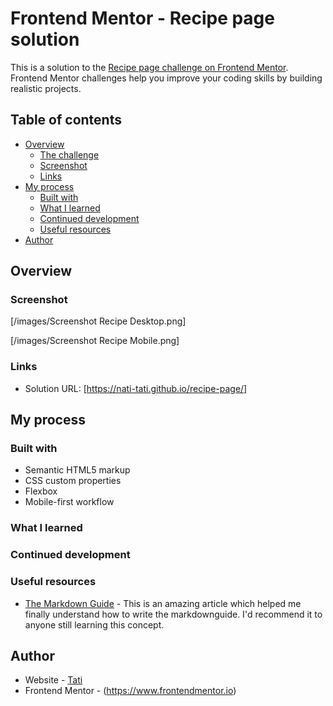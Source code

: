 # Frontend Mentor - Recipe page solution

This is a solution to the [Recipe page challenge on Frontend Mentor](https://www.frontendmentor.io/challenges/recipe-page-KiTsR8QQKm). Frontend Mentor challenges help you improve your coding skills by building realistic projects.

## Table of contents

- [Overview](#overview)
  - [The challenge](#the-challenge)
  - [Screenshot](#screenshot)
  - [Links](#links)
- [My process](#my-process)
  - [Built with](#built-with)
  - [What I learned](#what-i-learned)
  - [Continued development](#continued-development)
  - [Useful resources](#useful-resources)
- [Author](#author)

## Overview

### Screenshot

[/images/Screenshot Recipe Desktop.png]

[/images/Screenshot Recipe Mobile.png]

### Links

- Solution URL: [https://nati-tati.github.io/recipe-page/]

## My process

### Built with

- Semantic HTML5 markup
- CSS custom properties
- Flexbox
- Mobile-first workflow

### What I learned

### Continued development

### Useful resources

- [The Markdown Guide](https://www.markdownguide.org/) - This is an amazing article which helped me finally understand how to write the markdownguide. I'd recommend it to anyone still learning this concept.

## Author

- Website - [Tati](https://www.your-site.com)
- Frontend Mentor - (https://www.frontendmentor.io)
